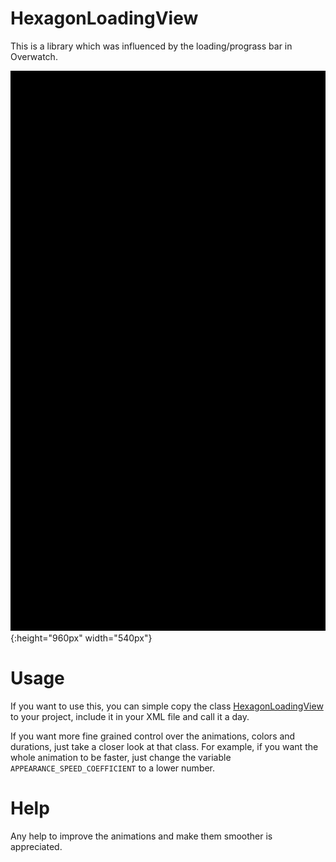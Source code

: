 # HexagonLoadingView
This is a library which was influenced by the loading/prograss bar in Overwatch.

![](/art/loading.gif){:height="960px" width="540px"}

# Usage
If you want to use this, you can simple copy the class [HexagonLoadingView](https://github.com/Agraphie/hexagonloadingview/blob/master/library/src/main/java/de/clemenskeppler/hexagonloadingview/HexagonLoadingView.java)
to your project, include it in your XML file and call it a day.

If you want more fine grained control over the animations, colors and durations, just take a closer look at that class.
For example, if you want the whole animation to be faster, just change the variable ```APPEARANCE_SPEED_COEFFICIENT``` to a lower number.

# Help
Any help to improve the animations and make them smoother is appreciated.